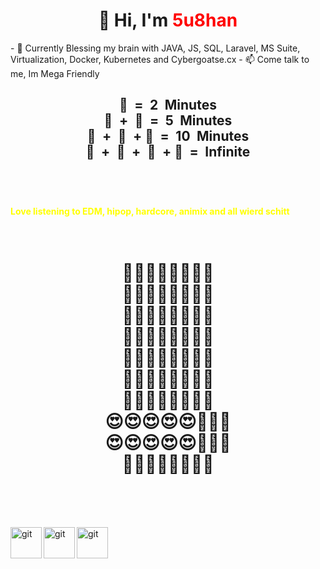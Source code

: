 <h1 align = "center">👋 Hi, I'm <font color='red'> 5u8han</font></h1>
- 🌱  Currently Blessing my brain with JAVA, JS, SQL, Laravel, MS Suite, Virtualization, Docker, Kubernetes and Cybergoatse.cx 
- 📫 Come talk to me, Im Mega Friendly

<h2 align ="center ">
⁣🚽 = 2 Minutes <br/>
🚽 + 📱 = 5 Minutes<br/>
🚽 + 📱 + ⁣📶 = 10 Minutes<br/>
🚽 + 📱 + 📶 + 🔋 = Infinite 
</h2>
<br>

# 
<font color='yellow' ><b> Love listening to EDM, hipop, hardcore, animix and all wierd schitt</b></font></h1>

<h1 align = "center">

<br/>
⁣🎤🎤🎤🎤😍🎤🎤🎤<br/>
🎤🎤🎤🎤😍😍🎤🎤<br/>
🎤🎤🎤🎤😍🎤😍😍<br/>
🎤🎤🎤🎤😍🎤🎤🎤<br/>
🎤🎤🎤🎤😍🎤🎤🎤⁣<br/>
🎤🎤🎤🎤😍🎤🎤🎤<br/>
🎤😍😍😍😍🎤🎤🎤<br/>
😍😍😍😍😍🎤🎤🎤<br/>
😍😍😍😍😍🎤🎤🎤<br/>
🎤😍😍😍🎤🎤🎤🎤<br/>

<br>
</h1>



<br>

[<img align = "left" alt ="git" width ="50px" src="https://upload.wikimedia.org/wikipedia/commons/thumb/7/7a/B%26W_Facebook_icon.png/1024px-B%26W_Facebook_icon.png">](https://facebook.com/5u8han)
[<img align = "left" alt ="git" width ="50px" src="https://pngimg.com/uploads/twitter/twitter_PNG2.png">](https://twitter.com/5u8han)
[<img align = "left" alt ="git" width ="50px" src="https://www.thedragonflyhome.org/wp-content/uploads/2016/05/Instagram-b_w.png">](https://www.instagram.com/5u8han/)

